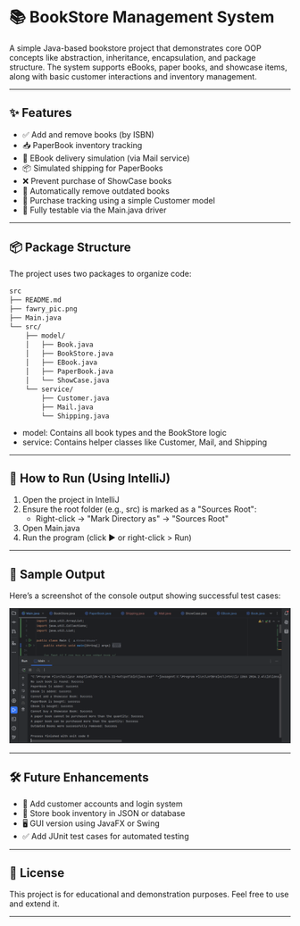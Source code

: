 # 📚 BookStore Management System

A simple Java-based bookstore project that demonstrates core OOP concepts like abstraction, inheritance, encapsulation, and package structure. The system supports eBooks, paper books, and showcase items, along with basic customer interactions and inventory management.

---

## ✨ Features

- ✅ Add and remove books (by ISBN)
- 📥 PaperBook inventory tracking
- 📧 EBook delivery simulation (via Mail service)
- 📦 Simulated shipping for PaperBooks
- ❌ Prevent purchase of ShowCase books
- 🧹 Automatically remove outdated books
- 🧾 Purchase tracking using a simple Customer model
- 🧪 Fully testable via the Main.java driver

---

## 📦 Package Structure

The project uses two packages to organize code:

```text
src
├── README.md
├── fawry_pic.png
├── Main.java
└── src/
    ├── model/
    │   ├── Book.java
    │   ├── BookStore.java
    │   ├── EBook.java
    │   ├── PaperBook.java
    │   └── ShowCase.java
    └── service/
        ├── Customer.java
        ├── Mail.java
        └── Shipping.java
```


- model: Contains all book types and the BookStore logic
- service: Contains helper classes like Customer, Mail, and Shipping

---

## 🚀 How to Run (Using IntelliJ)

1. Open the project in IntelliJ
2. Ensure the root folder (e.g., src) is marked as a "Sources Root":
   - Right-click → "Mark Directory as" → "Sources Root"
3. Open Main.java
4. Run the program (click ▶️ or right-click > Run)

---

## 🧪 Sample Output

Here’s a screenshot of the console output showing successful test cases:

![Run Output](./fawry_pic.png)

---

## 🛠 Future Enhancements

- 🔐 Add customer accounts and login system
- 💾 Store book inventory in JSON or database
- 🖥 GUI version using JavaFX or Swing
- ✅ Add JUnit test cases for automated testing

---

## 📜 License

This project is for educational and demonstration purposes. Feel free to use and extend it.

---